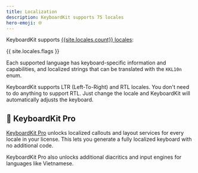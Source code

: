```yaml
---
title: Localization
description: KeyboardKit supports 75 locales
hero-emoji: 🌐
---
```


KeyboardKit supports [{{site.locales.count}} locales](/locales):

{{ site.locales.flags }}

Each supported language has keyboard-specific information and capabilities, and localized strings that can be translated with the ``KKL10n`` enum.

KeyboardKit supports LTR (Left-To-Right) and RTL locales. You don't need to do anything to support RTL. Just change the locale and KeyboardKit will automatically adjusts the keyboard.


## 👑 KeyboardKit Pro

[KeyboardKit Pro][Pro] unlocks localized callouts and layout services for every locale in your license. This lets you generate a fully localized keyboard with no additional code.

KeyboardKit Pro also unlocks additional diacritics and input engines for languages like Vietnamese.



[Pro]: /pro
